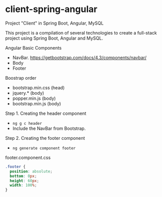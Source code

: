 # client-spring-angular
Project "Client" in Spring Boot, Angular, MySQL


This project is a compilation of several technologies to create a full-stack project using Spring Boot, Angular and MySQL.


Angular Basic Components
- NavBar. https://getbootstrap.com/docs/4.3/components/navbar/
- Body
- Footer


Boostrap order
- bootstrap.min.css (head)
- jquery.* (body)
- popper.min.js (body)
- bootstrap.min.js (body)

Step 1. Creating the header component
- `ng g c header`
- Include the NavBar from Bootstrap.

Step 2. Creating the footer component
- `ng generate component footer`

footer.component.css
``` css
.footer {
  position: absolute;
  bottom: 0px;
  height: 60px;
  width: 100%;
}
```




